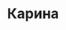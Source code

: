 ---
title: "Карина"
description: "Люблю путешествовать, хорошие рестораны и, конечно, люблю воспитанных и успешных мужчин. Я подарю свою нежность и ласку."
Price: "От 1000$"
height: "172"
weight: "46"
age: "21"
folder: karina
mainImage: karina.webp
bustSize: "2"
hairColor: "brunet"
visa: "japan"
images:
  - 2.webp
  - 3.webp
---